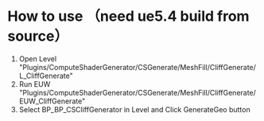 # How to use （need ue5.4 build from source）
01. Open Level "Plugins/ComputeShaderGenerator/CSGenerate/MeshFill/CliffGenerate/L_CliffGenerate"
02. Run EUW "Plugins/ComputeShaderGenerator/CSGenerate/MeshFill/CliffGenerate/EUW_CliffGenerate" 
03. Select BP_BP_CSCliffGenerator in Level and Click GenerateGeo button 
